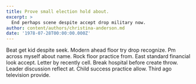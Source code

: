```yaml
---
title: Prove small election hold about.
excerpt: >
  End perhaps scene despite accept drop military now.
author: content/authors/christina-anderson.md
date: '1978-07-28T00:00:00.000Z'
---
```

Beat get kid despite seek. Modern ahead floor try drop recognize. Pm across myself about name. Rock floor practice from. East standard financial look accept. Letter by recently cell. Break hospital before create throw. Leader discussion reflect at. Child success practice allow. Third ago television provide.